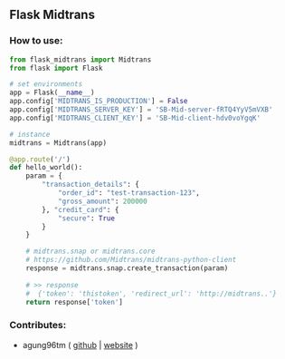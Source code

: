 ## Flask Midtrans


### How to use:
```python
from flask_midtrans import Midtrans
from flask import Flask

# set environments
app = Flask(__name__)
app.config['MIDTRANS_IS_PRODUCTION'] = False
app.config['MIDTRANS_SERVER_KEY'] = 'SB-Mid-server-fRTQ4YyV5mVXB'
app.config['MIDTRANS_CLIENT_KEY'] = 'SB-Mid-client-hdv0voYgqK'

# instance
midtrans = Midtrans(app)

@app.route('/')
def hello_world():
    param = {
        "transaction_details": {
            "order_id": "test-transaction-123",
            "gross_amount": 200000
        }, "credit_card": {
            "secure": True
        }
    }

    # midtrans.snap or midtrans.core
    # https://github.com/Midtrans/midtrans-python-client
    response = midtrans.snap.create_transaction(param)
    
    # >> response
    #  {'token': 'thistoken', 'redirect_url': 'http://midtrans..'}
    return response['token']
```


### Contributes:
- agung96tm ( [github](https://github.com/agung96tm) | [website](https://agung96tm.com/) )
